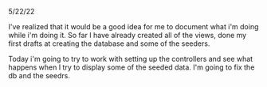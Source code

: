 
5/22/22

I've realized that it would be a good idea for me to document what i'm doing while i'm doing it. So far I have already created all of the views, done my first drafts at creating the database and some of the seeders.

Today i'm going to try to work with setting up the controllers and see what happens when I try to display some of the seeded data. I'm going to fix the db and the seedrs.

